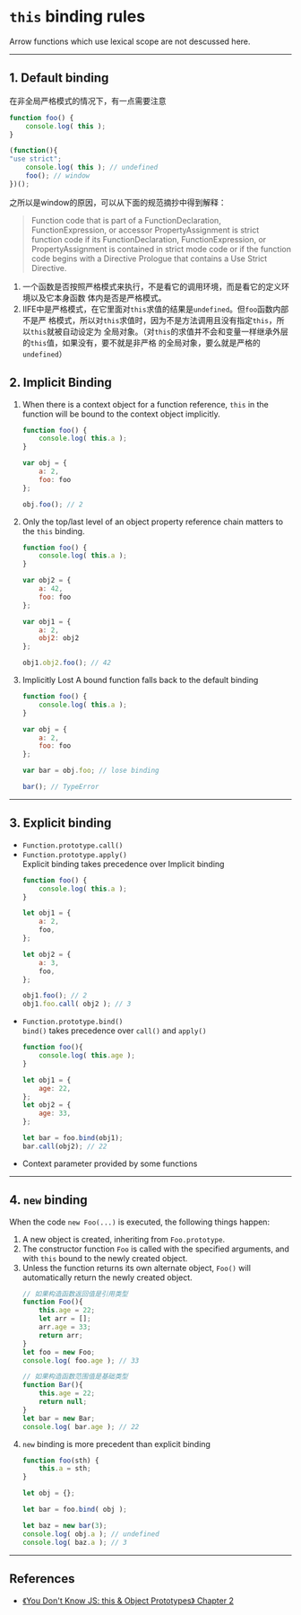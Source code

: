 # `this` binding rules
Arrow functions which use lexical scope are not descussed here.


***
## 1. Default binding
在非全局严格模式的情况下，有一点需要注意
```js
function foo() {
    console.log( this );
}

(function(){
"use strict";
    console.log( this ); // undefined
    foo(); // window
})();
```
之所以是window的原因，可以从下面的规范摘抄中得到解释：   
> Function code that is part of a FunctionDeclaration, FunctionExpression, or
accessor PropertyAssignment is strict function code if its FunctionDeclaration,
FunctionExpression, or PropertyAssignment is contained in strict mode code or if
the function code begins with a Directive Prologue that contains a Use Strict
Directive.  

1. 一个函数是否按照严格模式来执行，不是看它的调用环境，而是看它的定义环境以及它本身函数
体内是否是严格模式。
2. IIFE中是严格模式，在它里面对`this`求值的结果是`undefined`。但`foo`函数内部不是严
格模式，所以对`this`求值时，因为不是方法调用且没有指定`this`，所以`this`就被自动设定为
全局对象。（对`this`的求值并不会和变量一样继承外层的`this`值，如果没有，要不就是非严格
的全局对象，要么就是严格的`undefined`）


## 2. Implicit Binding
1. When there is a context object for a function reference, `this` in the
function will be bound to the context object implicitly.
    ```js
    function foo() {
    	console.log( this.a );
    }

    var obj = {
    	a: 2,
    	foo: foo
    };

    obj.foo(); // 2
    ```
2. Only the top/last level of an object property reference chain matters to the
`this` binding.
    ```js
    function foo() {
    	console.log( this.a );
    }

    var obj2 = {
    	a: 42,
    	foo: foo
    };

    var obj1 = {
    	a: 2,
    	obj2: obj2
    };

    obj1.obj2.foo(); // 42
    ```
3. Implicitly Lost
A bound function falls back to the default binding
    ```js
    function foo() {
    	console.log( this.a );
    }

    var obj = {
    	a: 2,
    	foo: foo
    };

    var bar = obj.foo; // lose binding

    bar(); // TypeError
    ```


***
## 3. Explicit binding
* `Function.prototype.call()`
* `Function.prototype.apply()`  
    Explicit binding takes precedence over Implicit binding
    ```js
    function foo() {
    	console.log( this.a );
    }

    let obj1 = {
    	a: 2,
    	foo,
    };

    let obj2 = {
    	a: 3,
    	foo,
    };

    obj1.foo(); // 2
    obj1.foo.call( obj2 ); // 3
    ```
* `Function.prototype.bind()`  
    `bind()` takes precedence over `call()` and `apply()`
    ```js
    function foo(){
    	console.log( this.age );
    }

    let obj1 = {
    	age: 22,
    };
    let obj2 = {
    	age: 33,
    };

    let bar = foo.bind(obj1);
    bar.call(obj2); // 22
    ```
* Context parameter provided by some functions


***
## 4. `new` binding
When the code `new Foo(...)` is executed, the following things happen:
1. A new object is created, inheriting from `Foo.prototype`.
2. The constructor function `Foo` is called with the specified arguments, and
with `this` bound to the newly created object.
3. Unless the function returns its own alternate object, `Foo()` will
automatically return the newly created object.
    ```js
    // 如果构造函数返回值是引用类型
    function Foo(){
        this.age = 22;
    	let arr = [];
    	arr.age = 33;
        return arr;
    }
    let foo = new Foo;
    console.log( foo.age ); // 33
    ```
    ```js
    // 如果构造函数范围值是基础类型
    function Bar(){
        this.age = 22;
        return null;
    }
    let bar = new Bar;
    console.log( bar.age ); // 22
    ```
5. `new` binding is more precedent than explicit binding
    ```js
    function foo(sth) {
        this.a = sth;
    }

    let obj = {};

    let bar = foo.bind( obj );

    let baz = new bar(3);
    console.log( obj.a ); // undefined
    console.log( baz.a ); // 3
    ```



***
## References
* [《You Don't Know JS: this & Object Prototypes》 Chapter 2](https://github.com/getify/You-Dont-Know-JS/blob/master/this%20%26%20object%20prototypes/ch2.md#new-binding)
